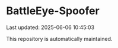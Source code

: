 # BattleEye-Spoofer

Last updated: 2025-06-06 10:45:03

This repository is automatically maintained.
